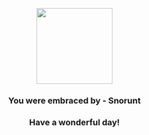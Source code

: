 <p align="center">
    <img src="https://raw.githubusercontent.com/PokeAPI/sprites/master/sprites/pokemon/361.png" width="150" height="150">
</p>
<h3 align="center">You were embraced by - <b>Snorunt</b></h3>
<h3 align="center">Have a wonderful day!</h3>
